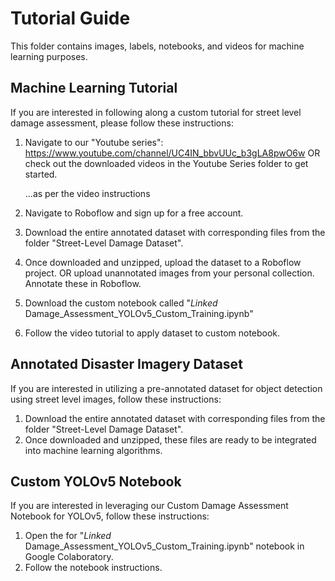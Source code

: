 # Tutorial Guide
This folder contains images, labels, notebooks, and videos for machine learning purposes. 

## Machine Learning Tutorial 
If you are interested in following along a custom tutorial for street level damage assessment, please follow these instructions:
   1. Navigate to our "Youtube series": https://www.youtube.com/channel/UC4IN_bbvUUc_b3gLA8pwO6w 
     OR check out the downloaded videos in the Youtube Series folder to get started. 
     
      ...as per the video instructions

   2. Navigate to Roboflow and sign up for a free account.
   3. Download the entire annotated dataset with corresponding files from the folder "Street-Level Damage Dataset".
   4. Once downloaded and unzipped, upload the dataset to a Roboflow project.
     OR upload unannotated images from your personal collection. Annotate these in Roboflow. 
   5. Download the custom notebook called "*Linked* Damage_Assessment_YOLOv5_Custom_Training.ipynb" 
   6. Follow the video tutorial to apply dataset to custom notebook.
   
## Annotated Disaster Imagery Dataset
If you are interested in utilizing a pre-annotated dataset for object detection using street level images, follow these instructions:
   1. Download the entire annotated dataset with corresponding files from the folder "Street-Level Damage Dataset".
   2. Once downloaded and unzipped, these files are ready to be integrated into machine learning algorithms.   

## Custom YOLOv5 Notebook
If you are interested in leveraging our Custom Damage Assessment Notebook for YOLOv5, follow these instructions: 
   1. Open the for "*Linked* Damage_Assessment_YOLOv5_Custom_Training.ipynb" notebook in Google Colaboratory. 
   2. Follow the notebook instructions.
